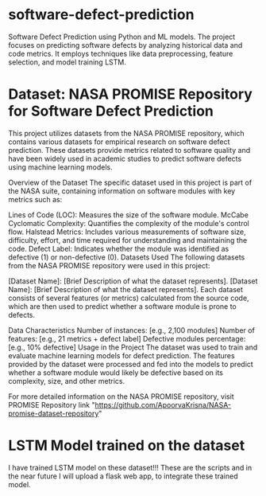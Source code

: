 # software-defect-prediction
Software Defect Prediction using Python and ML models. The project focuses on predicting software defects by analyzing historical data and code metrics. It employs techniques like data preprocessing, feature selection, and model training LSTM.


# Dataset: NASA PROMISE Repository for Software Defect Prediction
This project utilizes datasets from the NASA PROMISE repository, which contains various datasets for empirical research on software defect prediction. These datasets provide metrics related to software quality and have been widely used in academic studies to predict software defects using machine learning models.

Overview of the Dataset
The specific dataset used in this project is part of the NASA suite, containing information on software modules with key metrics such as:

Lines of Code (LOC): Measures the size of the software module.
McCabe Cyclomatic Complexity: Quantifies the complexity of the module's control flow.
Halstead Metrics: Includes various measurements of software size, difficulty, effort, and time required for understanding and maintaining the code.
Defect Label: Indicates whether the module was identified as defective (1) or non-defective (0).
Datasets Used
The following datasets from the NASA PROMISE repository were used in this project:

[Dataset Name]: [Brief Description of what the dataset represents].
[Dataset Name]: [Brief Description of what the dataset represents].
Each dataset consists of several features (or metrics) calculated from the source code, which are then used to predict whether a software module is prone to defects.

Data Characteristics
Number of instances: [e.g., 2,100 modules]
Number of features: [e.g., 21 metrics + defect label]
Defective modules percentage: [e.g., 10% defective]
Usage in the Project
The dataset was used to train and evaluate machine learning models for defect prediction. The features provided by the dataset were processed and fed into the models to predict whether a software module would likely be defective based on its complexity, size, and other metrics.

For more detailed information on the NASA PROMISE repository, visit PROMISE Repository link "https://github.com/ApoorvaKrisna/NASA-promise-dataset-repository"

# LSTM Model trained on the dataset
I have trained LSTM model on these dataset!!!
These are the scripts and in the near future I will upload a flask web app, to integrate these trained model. 
